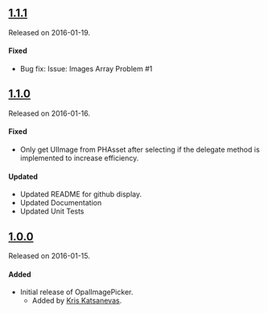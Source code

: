 ## [1.1.1](https://github.com/opalorange/OpalImagePicker/releases/tag/1.1.1)
Released on 2016-01-19.

#### Fixed
- Bug fix: Issue: Images Array Problem #1

## [1.1.0](https://github.com/opalorange/OpalImagePicker/releases/tag/1.1.0)
Released on 2016-01-16.

#### Fixed
- Only get UIImage from PHAsset after selecting if the delegate method is implemented to increase efficiency.

#### Updated
- Updated README for github display.
- Updated Documentation
- Updated Unit Tests

## [1.0.0](https://github.com/opalorange/OpalImagePicker/releases/tag/1.0.0)
Released on 2016-01-15.

#### Added
- Initial release of OpalImagePicker.
  - Added by [Kris Katsanevas](https://github.com/opalorange).